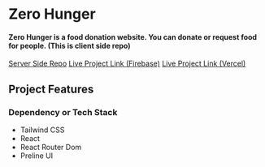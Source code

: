 # Zero Hunger 
#### Zero Hunger is a food donation website. You can donate or request food for people. (This is client side repo)

[Server Side Repo](https://github.com/Porgramming-Hero-web-course/b8a11-server-side-CodeWithRashed)
 [Live Project Link (Firebase)](#)
 [Live Project Link (Vercel)](#)

## Project Features

### Dependency or Tech Stack
- Tailwind CSS
- React 
- React Router Dom
- Preline UI